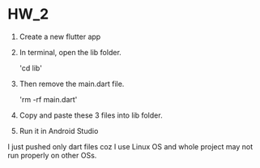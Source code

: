 # HW_2

1. Create a new flutter app
2. In terminal, open the lib folder.

   'cd lib'
3. Then remove the main.dart file.

   'rm -rf main.dart'
4. Copy and paste these 3 files into lib folder.
5. Run it in Android Studio

I just pushed only dart files coz I use Linux OS and whole project may not run properly on other OSs.
